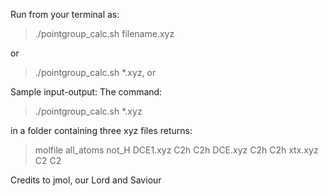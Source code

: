 Run from your terminal as:
>./pointgroup_calc.sh filename.xyz

or

>./pointgroup_calc.sh *.xyz, or

Sample input-output: The command:

>./pointgroup_calc.sh *.xyz

in a folder containing three xyz files returns:

>molfile all_atoms not_H
>DCE1.xyz C2h C2h
>DCE.xyz C2h C2h
>xtx.xyz C2 C2

Credits to jmol, our Lord and Saviour
